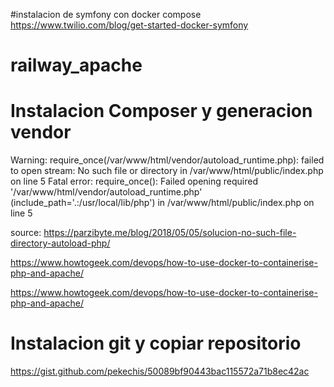 #instalacion de symfony con docker compose
https://www.twilio.com/blog/get-started-docker-symfony







# railway_apache
# Instalacion Composer y generacion vendor

Warning: require_once(/var/www/html/vendor/autoload_runtime.php): failed to open stream: No such file or directory in /var/www/html/public/index.php on line 5
Fatal error: require_once(): Failed opening required '/var/www/html/vendor/autoload_runtime.php' (include_path='.:/usr/local/lib/php') in /var/www/html/public/index.php on line 5

source: https://parzibyte.me/blog/2018/05/05/solucion-no-such-file-directory-autoload-php/


https://www.howtogeek.com/devops/how-to-use-docker-to-containerise-php-and-apache/

https://www.howtogeek.com/devops/how-to-use-docker-to-containerise-php-and-apache/

# Instalacion git y copiar repositorio

https://gist.github.com/pekechis/50089bf90443bac115572a71b8ec42ac
